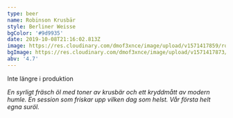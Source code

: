 ```yaml
---
type: beer
name: Robinson Krusbär
style: Berliner Weisse
bgColor: '#9d9935'
date: 2019-10-08T21:16:02.813Z
image: https://res.cloudinary.com/dmof3xnce/image/upload/v1571417859/robinson_zikbmr.png
bgImage: https://res.cloudinary.com/dmof3xnce/image/upload/v1571417873/robin_qdavgz.jpg
abv: '4.7'
---
```


Inte längre i produktion

_En syrligt fräsch öl med toner av krusbär och ett kryddmått av modern humle. En session som friskar upp vilken dag som helst.
Vår första helt egna suröl._
